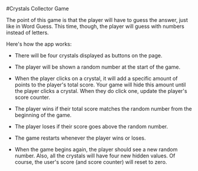 #Crystals Collector Game

The point of this game is that the player will have to guess the answer, just like in Word Guess. This time, though, the player will guess with numbers instead of letters.


Here's how the app works:


* There will be four crystals displayed as buttons on the page.


* The player will be shown a random number at the start of the game.


* When the player clicks on a crystal, it will add a specific amount of points to the player's total score. Your game will hide this amount until the player clicks a crystal. When they do click one, update the player's score counter.

* The player wins if their total score matches the random number from the beginning of the game.


* The player loses if their score goes above the random number.


* The game restarts whenever the player wins or loses.

* When the game begins again, the player should see a new random number. Also, all the crystals will have four new hidden values. Of course, the user's score (and score counter) will reset to zero.


